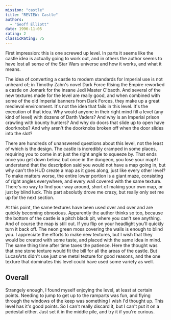 ```yaml
---
mission: "castle"
title: "REVIEW: Castle"
authors: 
  - "Geoff Elliott"
date: 1996-11-05
rating: 2
classicRating: 75
---
```


First impression: this is one screwed up level. In parts it seems like the castle idea is actually going to work out, and in others the author seems to have lost all sense of the Star Wars universe and how it works, and what it means.

The idea of converting a castle to modern standards for Imperial use is not unheard of; in Timothy Zahn's novel Dark Force Rising the Empire reworked a castle on Jomark for the insane Jedi Master C'baoth. And several of the new textures made for the level are really good, and when combined with some of the old Imperial banners from Dark Forces, they make up a great medieval environment. It's not the idea that fails in this level. It's the execution of that idea. Why would anyone in their right mind fill a level (any kind of level) with dozens of Darth Vaders? And why is an Imperial prison crawling with bounty hunters? And why do doors that slide up to open have doorknobs? And why aren't the doorknobs broken off when the door slides into the slot?

There are hundreds of unanswered questions about this level, not the least of which is the design. The castle is incredibly cramped in some places, requiring you to come in at just the right angle to squeeze by. That ends once you get down below, but once in the dungeon, you lose your map! I understand that the description said you would not have a map going in, but why can't the HUD create a map as it goes along, just like every other level? To make matters worse, the entire lower portion is a giant maze, consisting of right angles everywhere, and every wall covered with the same texture. There's no way to find your way around, short of making your own map, or just by blind luck. This part absolutly drove me crazy, but really only set me up for the next section.

At this point, the same textures have been used over and over and are quickly becoming obnoxious. Apparently the author thinks so too, because the bottom of the castle is a pitch black pit, where you can't see anything. And of course the map is still out. If you flip on your headlight you'll quickly turn it back off. The neon green moss covering the walls is enough to blind you. I appreciate the efforts to make new textures, but I wish that they would be created with some taste, and placed with the same idea in mind. The same thing time after time taxes the patience. Here the thought was that one stone texture would fit the bill for all the areas of the castle. But LucasArts didn't use just one metal texture for good reasons, and the one texture that dominates this level could have used some variety as well.

## Overall

Strangely enough, I found myself enjoying the level, at least at certain points. Needing to jump to get up to the ramparts was fun, and flying through the windows of the keep was something I wish I'd thought up. This level has it's good points. So I can't really discard it, but I can't put it on a pedestal either. Just set it in the middle pile, and try it if you're curious.